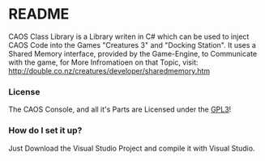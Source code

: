 # README #

CAOS Class Library is a Library writen in C# which can be used to inject CAOS Code into the Games "Creatures 3" and "Docking Station".
It uses a Shared Memory interface, provided by the Game-Engine, to Communicate with the game, for More Infromatioen on that Topic, visit: http://double.co.nz/creatures/developer/sharedmemory.htm


### License ###
The CAOS Console, and all it's Parts are Licensed under the [GPL3](https://gnu.org/licenses/gpl-3.0)!

### How do I set it up? ###

Just Download the Visual Studio Project and compile it with Visual Studio.